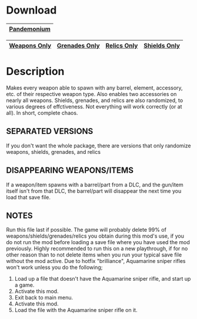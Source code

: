 # Download
[Pandemonium](https://raw.githubusercontent.com/BLCM/BLCMods/master/Borderlands%202%20mods/Aaron0000/Pandemonium.txt) |
----|

[Weapons Only](https://raw.githubusercontent.com/BLCM/BLCMods/master/Borderlands%202%20mods/Aaron0000/Pandemonium%20(Weapons%20Only).txt) | [Grenades Only](https://raw.githubusercontent.com/BLCM/BLCMods/master/Borderlands%202%20mods/Aaron0000/Pandemonium%20(Grenades%20Only).txt) | [Relics Only](https://raw.githubusercontent.com/BLCM/BLCMods/master/Borderlands%202%20mods/Aaron0000/Pandemonium%20(Relics%20Only).txt) | [Shields Only](https://raw.githubusercontent.com/BLCM/BLCMods/master/Borderlands%202%20mods/Aaron0000/Pandemonium%20(Shields%20Only).txt)
----|----|----|----


# Description
Makes every weapon able to spawn with any barrel, element, accessory, etc. of their respective weapon type. Also enables two accessories on nearly all weapons.
Shields, grenades, and relics are also randomized, to various degrees of effctiveness. Not everything will work correctly (or at all).
In short, complete chaos.


## SEPARATED VERSIONS
If you don't want the whole package, there are versions that only randomize weapons, shields, grenades, and relics

## DISAPPEARING WEAPONS/ITEMS
If a weapon/item spawns with a barrel/part from a DLC, and the gun/item itself isn't from that DLC, the barrel/part will disappear the next time you load that save file.

## NOTES
Run this file last if possible.
The game will probably delete 99% of weapons/shields/grenades/relics you obtain during this mod's use, if you do not run the mod before loading a save file where you have used the mod previously.
Highly recommended to run this on a new playthrough, if for no other reason than to not delete items when you run your typical save file without the mod active.
Due to hotfix "brilliance", Aquamarine sniper rifles won't work unless you do the following;
1. Load up a file that doesn't have the Aquamarine sniper rifle, and start up a game.
2. Activate this mod.
3. Exit back to main menu.
4. Activate this mod.
5. Load the file with the Aquamarine sniper rifle on it.